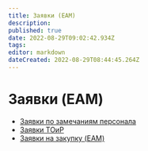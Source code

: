 ```yaml
---
title: Заявки (EAM)
description: 
published: true
date: 2022-08-29T09:02:42.934Z
tags: 
editor: markdown
dateCreated: 2022-08-29T08:44:45.264Z
---
```


# Заявки (EAM)


* [Заявки по замечаниям персонала](zayavki-po-zamechaniyu-personala.md)
* [Заявки ТОиР](zayavki-toir.md)
* [Заявки на закупку (EAM)](zayavka-na-zakupku-tmc.md)
